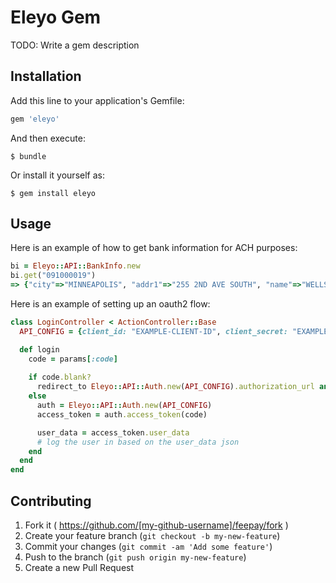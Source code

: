 # Eleyo Gem

TODO: Write a gem description

## Installation

Add this line to your application's Gemfile:

```ruby
gem 'eleyo'
```

And then execute:

    $ bundle

Or install it yourself as:

    $ gem install eleyo

## Usage

Here is an example of how to get bank information for ACH purposes:
```ruby
bi = Eleyo::API::BankInfo.new
bi.get("091000019")
=> {"city"=>"MINNEAPOLIS", "addr1"=>"255 2ND AVE SOUTH", "name"=>"WELLS FARGO BANK NA  (MINNESOTA)", "zip"=>"55479", "routing_number"=>"091000019", "id"=>"1cb7cd2e-c1c6-11e2-8fb0-12313d062143", "zip_ext"=>"0000", "office_type"=>"Main", "last_updated"=>"2004-02-20T00:00:00+00:00", "phone"=>"(800) 745-2426", "state"=>"MN"}
```

Here is an example of setting up an oauth2 flow:
```ruby
class LoginController < ActionController::Base
  API_CONFIG = {client_id: "EXAMPLE-CLIENT-ID", client_secret: "EXAMPLE-CLIENT-SECRET", district_subdomain: "test", redirect_uri: "https://example.org/login"}

  def login
    code = params[:code]
  
    if code.blank?
      redirect_to Eleyo::API::Auth.new(API_CONFIG).authorization_url and return
    else
      auth = Eleyo::API::Auth.new(API_CONFIG)
      access_token = auth.access_token(code)

      user_data = access_token.user_data
      # log the user in based on the user_data json
    end
  end
end
```

## Contributing

1. Fork it ( https://github.com/[my-github-username]/feepay/fork )
2. Create your feature branch (`git checkout -b my-new-feature`)
3. Commit your changes (`git commit -am 'Add some feature'`)
4. Push to the branch (`git push origin my-new-feature`)
5. Create a new Pull Request
